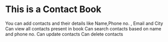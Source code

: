 # This is a Contact Book
You can add contacts and their details like Name,Phone no. , Email and City
Can view all contacts present in book
Can search contacts based on name and phone no.
Can update contacts
Can delete contacts
